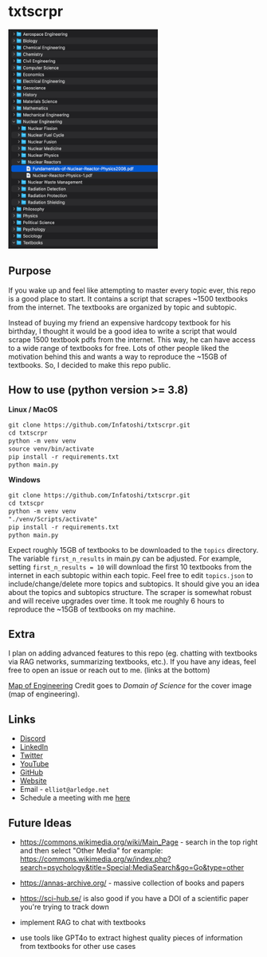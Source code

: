 # txtscrpr

<img src="./assets/folders.png" alt="Folders" width="300" height="440">

## Purpose
If you wake up and feel like attempting to master every topic ever, this repo is a good place to start. It contains a script that scrapes ~1500 textbooks from the internet. The textbooks are organized by topic and subtopic.

Instead of buying my friend an expensive hardcopy textbook for his birthday, I thought it would be a good idea to write a script that would scrape 1500 textbook pdfs from the internet. This way, he can have access to a wide range of textbooks for free. Lots of other people liked the motivation behind this and wants a way to reproduce the ~15GB of textbooks. So, I decided to make this repo public.

## How to use (python version >= 3.8)

**Linux / MacOS**

```
git clone https://github.com/Infatoshi/txtscrpr.git
cd txtscrpr
python -m venv venv
source venv/bin/activate
pip install -r requirements.txt
python main.py
```

**Windows**

```
git clone https://github.com/Infatoshi/txtscrpr.git
cd txtscpr
python -m venv venv
"./venv/Scripts/activate"
pip install -r requirements.txt
python main.py
```

Expect roughly 15GB of textbooks to be downloaded to the `topics` directory.
The variable `first_n_results` in main.py can be adjusted. For example, setting `first_n_results = 10` will download the first 10 textbooks from the internet in each subtopic within each topic.
Feel free to edit `topics.json` to include/change/delete more topics and subtopics. It should give you an idea about the topics and subtopics structure.
The scraper is somewhat robust and will receive upgrades over time. It took me roughly 6 hours to reproduce the ~15GB of textbooks on my machine.

## Extra
I plan on adding advanced features to this repo (eg. chatting with textbooks via RAG networks, summarizing textbooks, etc.). If you have any ideas, feel free to open an issue or reach out to me. (links at the bottom)

[Map of Engineering](https://twitter.com/DominicWalliman/status/1522525405391036427/photo/1)
Credit goes to *Domain of Science* for the cover image (map of engineering).

## Links
- [Discord](https://discord.gg/893q6n3TB8)
- [LinkedIn](https://www.linkedin.com/in/elliot-arledge-a392b7243/)
- [Twitter](https://twitter.com/elliotarledge)
- [YouTube](https://www.youtube.com/channel/UCjlt_l6MIdxi4KoxuMjhYxg)
- [GitHub](https://www.github.com/Infatoshi)
- [Website](https://elliotarledge.com)
- Email - `elliot@arledge.net`
- Schedule a meeting with me [here](https://calendly.com/elliot-ayxc/60min)

## Future Ideas

- https://commons.wikimedia.org/wiki/Main_Page - search in the top right and then select "Other Media"  for example: https://commons.wikimedia.org/w/index.php?search=psychology&title=Special:MediaSearch&go=Go&type=other

- https://annas-archive.org/ - massive collection of books and papers

- https://sci-hub.se/ is also good if you have a DOI of a scientific paper you're trying to track down

- implement RAG to chat with textbooks

- use tools like GPT4o to extract highest quality pieces of information from textbooks for other use cases
